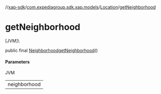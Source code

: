 //[xap-sdk](../../../index.md)/[com.expediagroup.sdk.xap.models](../index.md)/[Location](index.md)/[getNeighborhood](get-neighborhood.md)

# getNeighborhood

[JVM]\

public final [Neighborhood](../-neighborhood/index.md)[getNeighborhood](get-neighborhood.md)()

#### Parameters

JVM

| |
|---|
| neighborhood |
